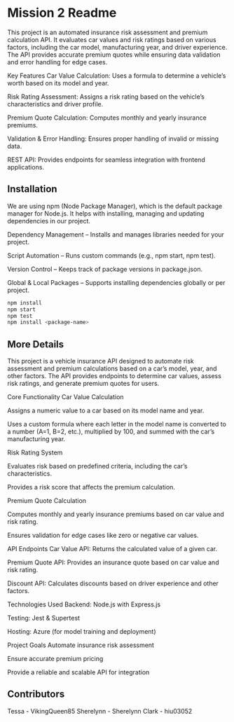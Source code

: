 # Mission 2 Readme

This project is an automated insurance risk assessment and premium calculation API. It evaluates car values and risk ratings based on various factors, including the car model, manufacturing year, and driver experience. The API provides accurate premium quotes while ensuring data validation and error handling for edge cases.

Key Features
Car Value Calculation: Uses a formula to determine a vehicle’s worth based on its model and year.

Risk Rating Assessment: Assigns a risk rating based on the vehicle’s characteristics and driver profile.

Premium Quote Calculation: Computes monthly and yearly insurance premiums.

Validation & Error Handling: Ensures proper handling of invalid or missing data.

REST API: Provides endpoints for seamless integration with frontend applications.

## Installation

We are using npm (Node Package Manager), which is the default package manager for Node.js. It helps with installing, managing and updating dependencies in our project.

Dependency Management – Installs and manages libraries needed for your project.

Script Automation – Runs custom commands (e.g., npm start, npm test).

Version Control – Keeps track of package versions in package.json.

Global & Local Packages – Supports installing dependencies globally or per project.

```bash
npm install
npm start
npm test
npm install <package-name>
```
## More Details

This project is a vehicle insurance API designed to automate risk assessment and premium calculations based on a car’s model, year, and other factors. The API provides endpoints to determine car values, assess risk ratings, and generate premium quotes for users.

Core Functionality
Car Value Calculation

Assigns a numeric value to a car based on its model name and year.

Uses a custom formula where each letter in the model name is converted to a number (A=1, B=2, etc.), multiplied by 100, and summed with the car’s manufacturing year.

Risk Rating System

Evaluates risk based on predefined criteria, including the car’s characteristics.

Provides a risk score that affects the premium calculation.

Premium Quote Calculation

Computes monthly and yearly insurance premiums based on car value and risk rating.

Ensures validation for edge cases like zero or negative car values.

API Endpoints
Car Value API: Returns the calculated value of a given car.

Premium Quote API: Provides an insurance quote based on car value and risk rating.

Discount API: Calculates discounts based on driver experience and other factors.

Technologies Used
Backend: Node.js with Express.js

Testing: Jest & Supertest

Hosting: Azure (for model training and deployment)

Project Goals
Automate insurance risk assessment

Ensure accurate premium pricing

Provide a reliable and scalable API for integration

## Contributors

Tessa - VikingQueen85
Sherelynn - Sherelynn
Clark - hiu03052

